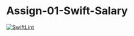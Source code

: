 # Assign-01-Swift-Salary
[![SwiftLint](https://github.com/ICS4U-Programming-RemyS/Assign-01-Swift-Salary/workflows/SwiftLint/badge.svg)](https://github.com/ICS4U-Programming-RemyS/Assign-01-Swift-Salary/actions)
